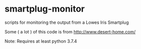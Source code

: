 smartplug-monitor
===================

scripts for monitoring the output from a Lowes Iris Smartplug

Some ( a lot ) of this code is from http://www.desert-home.com/

Note: Requires at least python 3.7.4


